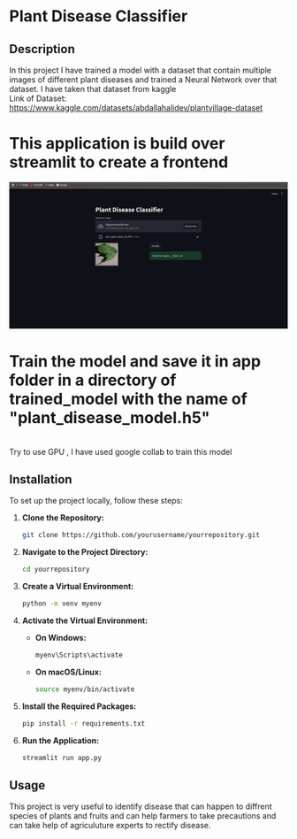 # Plant Disease Classifier

## Description
In this project I have trained a model with a dataset that contain multiple images of different plant diseases and trained a Neural Network over that dataset. 
I have taken that dataset from kaggle<br>
Link of Dataset: https://www.kaggle.com/datasets/abdallahalidev/plantvillage-dataset<br>
# This application is build over streamlit to create a frontend <br>
<img src="app/Screenshot from 2024-08-31 13-39-08.png"></img>


# Train the model and save it in app folder in a directory of trained_model with the name of "plant_disease_model.h5" 
<br>
Try to use GPU , I have used google collab to train this model
<br>

## Installation

To set up the project locally, follow these steps:

1. **Clone the Repository:**

    ```bash
    git clone https://github.com/yourusername/yourrepository.git
    ```

2. **Navigate to the Project Directory:**

    ```bash
    cd yourrepository
    ```

3. **Create a Virtual Environment:**

    ```bash
    python -m venv myenv
    ```

4. **Activate the Virtual Environment:**

    - **On Windows:**

        ```bash
        myenv\Scripts\activate
        ```

    - **On macOS/Linux:**

        ```bash
        source myenv/bin/activate
        ```

5. **Install the Required Packages:**

    ```bash
    pip install -r requirements.txt
    ```

6. **Run the Application:**

    ```bash
    streamlit run app.py
    ```

## Usage

This project is very useful to identify disease that can happen to diffrent species of plants and fruits and can help farmers to take precautions and can take help of agriculuture experts to rectify disease.


